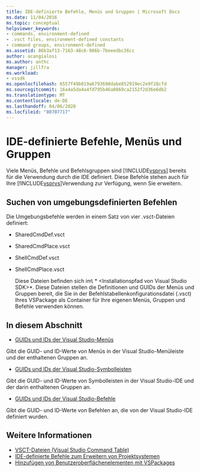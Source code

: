 ```yaml
---
title: IDE-definierte Befehle, Menüs und Gruppen | Microsoft Docs
ms.date: 11/04/2016
ms.topic: conceptual
helpviewer_keywords:
- commands, environment-defined
- .vsct files, environment-defined constants
- command groups, environment-defined
ms.assetid: 86b3af13-7163-48c6-986b-7beeedbc26cc
author: acangialosi
ms.author: anthc
manager: jillfra
ms.workload:
- vssdk
ms.openlocfilehash: 6557f49b019a6793698dabe852919ec2e9f28cfd
ms.sourcegitcommit: 16a4a5da4a4fd795b46a0869ca2152f2d36e6db2
ms.translationtype: MT
ms.contentlocale: de-DE
ms.lasthandoff: 04/06/2020
ms.locfileid: "80707717"
---
```

# <a name="ide-defined-commands-menus-and-groups"></a>IDE-definierte Befehle, Menüs und Gruppen
Viele Menüs, Befehle und Befehlsgruppen sind [!INCLUDE[vsprvs](../../code-quality/includes/vsprvs_md.md)] bereits für die Verwendung durch die IDE definiert. Diese Befehle stehen auch für Ihre [!INCLUDE[vsprvs](../../code-quality/includes/vsprvs_md.md)]Verwendung zur Verfügung, wenn Sie erweitern.

## <a name="finding-environment-defined-commands"></a>Suchen von umgebungsdefinierten Befehlen
 Die Umgebungsbefehle werden in einem Satz von vier .vsct-Dateien definiert:

- SharedCmdDef.vsct

- SharedCmdPlace.vsct

- ShellCmdDef.vsct

- ShellCmdPlace.vsct

  Diese Dateien befinden sich im\\ * \<Installationspfad von Visual Studio SDK>*. Diese Dateien stellen die Definitionen und GUIDs der Menüs und Gruppen bereit, die Sie in der Befehlstabellenkonfigurationsdatei (.vsct) Ihres VSPackage als Container für Ihre eigenen Menüs, Gruppen und Befehle verwenden können.

## <a name="in-this-section"></a>In diesem Abschnitt
- [GUIDs und IDs der Visual Studio-Menüs](../../extensibility/internals/guids-and-ids-of-visual-studio-menus.md)

 Gibt die GUID- und ID-Werte von Menüs in der Visual Studio-Menüleiste und der enthaltenen Gruppen an.

- [GUIDs und IDs der Visual Studio-Symbolleisten](../../extensibility/internals/guids-and-ids-of-visual-studio-toolbars.md)

 Gibt die GUID- und ID-Werte von Symbolleisten in der Visual Studio-IDE und der darin enthaltenen Gruppen an.

- [GUIDs und IDs der Visual Studio-Befehle](../../extensibility/internals/guids-and-ids-of-visual-studio-commands.md)

 Gibt die GUID- und ID-Werte von Befehlen an, die von der Visual Studio-IDE definiert wurden.

## <a name="see-also"></a>Weitere Informationen
- [VSCT-Dateien (Visual Studio Command Table)](../../extensibility/internals/visual-studio-command-table-dot-vsct-files.md)
- [IDE-definierte Befehle zum Erweitern von Projektsystemen](../../extensibility/internals/ide-defined-commands-for-extending-project-systems.md)
- [Hinzufügen von Benutzeroberflächenelementen mit VSPackages](../../extensibility/internals/how-vspackages-add-user-interface-elements.md)
